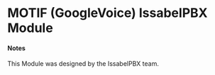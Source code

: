 # MOTIF (GoogleVoice) IssabelPBX Module #

#### Notes ####
This Module was designed by the IssabelPBX team.
